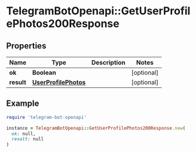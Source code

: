 # TelegramBotOpenapi::GetUserProfilePhotos200Response

## Properties

| Name | Type | Description | Notes |
| ---- | ---- | ----------- | ----- |
| **ok** | **Boolean** |  | [optional] |
| **result** | [**UserProfilePhotos**](UserProfilePhotos.md) |  | [optional] |

## Example

```ruby
require 'telegram-bot-openapi'

instance = TelegramBotOpenapi::GetUserProfilePhotos200Response.new(
  ok: null,
  result: null
)
```

